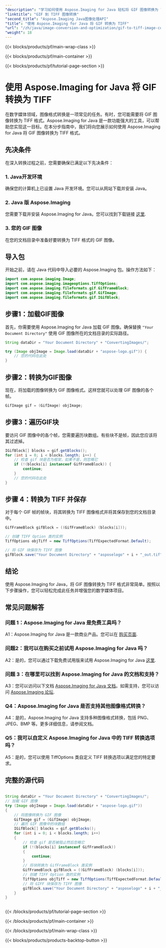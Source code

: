 ```yaml
---
"description": "学习如何使用 Aspose.Imaging for Java 轻松将 GIF 图像转换为 TIFF 格式。本分步指南将帮助您快速上手使用这款强大的工具。"
"linktitle": "GIF 到 TIFF 图像转换"
"second_title": "Aspose.Imaging Java图像处理API"
"title": "使用 Aspose.Imaging for Java 将 GIF 转换为 TIFF"
"url": "/zh/java/image-conversion-and-optimization/gif-to-tiff-image-conversion/"
"weight": 18
---
```


{{< blocks/products/pf/main-wrap-class >}}

{{< blocks/products/pf/main-container >}}

{{< blocks/products/pf/tutorial-page-section >}}

# 使用 Aspose.Imaging for Java 将 GIF 转换为 TIFF

在数字媒体领域，图像格式转换是一项常见的任务。有时，您可能需要将 GIF 图像转换为 TIFF 格式。Aspose.Imaging for Java 是一款功能强大的工具，可以帮助您实现这一目标。在本分步指南中，我们将向您展示如何使用 Aspose.Imaging for Java 将 GIF 图像转换为 TIFF 格式。

## 先决条件

在深入转换过程之前，您需要确保已满足以下先决条件：

### 1. Java开发环境

确保您的计算机上已设置 Java 开发环境。您可以从网站下载并安装 Java。

### 2. Java 版 Aspose.Imaging

您需要下载并安装 Aspose.Imaging for Java。您可以找到下载链接 [这里](https://releases。aspose.com/imaging/java/).

### 3. 您的 GIF 图像

在您的文档目录中准备好要转换为 TIFF 格式的 GIF 图像。

## 导入包

开始之前，请在 Java 代码中导入必要的 Aspose.Imaging 包。操作方法如下：

```java
import com.aspose.imaging.Image;
import com.aspose.imaging.imageoptions.TiffOptions;
import com.aspose.imaging.fileformats.gif.GifFrameBlock;
import com.aspose.imaging.fileformats.gif.GifImage;
import com.aspose.imaging.fileformats.gif.IGifBlock;
```

## 步骤1：加载GIF图像

首先，你需要使用 Aspose.Imaging for Java 加载 GIF 图像。确保替换 `"Your Document Directory"` 使用 GIF 图像所在的文档目录的实际路径。

```java
String dataDir = "Your Document Directory" + "ConvertingImages/";

try (Image objImage = Image.load(dataDir + "aspose-logo.gif")) {
    // 您的代码在此处
}
```

## 步骤2：转换为GIF图像

现在，将加载的图像转换为 GIF 图像格式。这样您就可以处理 GIF 图像的各个帧。

```java
GifImage gif = (GifImage) objImage;
```

## 步骤3：遍历GIF块

要访问 GIF 图像中的各个帧，您需要遍历块数组。有些块不是帧，因此您应该将其过滤掉。

```java
IGifBlock[] blocks = gif.getBlocks();
for (int i = 0; i < blocks.length; i++) {
    // 检查 gif 块是否为框架，如果不是，则忽略它
    if (!(blocks[i] instanceof GifFrameBlock)) {
        continue;
    }
    // 您的代码在此处
}
```

## 步骤 4：转换为 TIFF 并保存

对于每个 GIF 帧的帧块，将其转换为 TIFF 图像格式并将其保存到您的文档目录中。

```java
GifFrameBlock gifBlock = ((GifFrameBlock) (blocks[i]));

// 创建 TIFF Option 类的实例
TiffOptions objTiff = new TiffOptions(TiffExpectedFormat.Default);

// 将 GIF 块保存为 TIFF 图像
gifBlock.save("Your Document Directory" + "asposelogo" + i + "_out.tif", objTiff);
```

## 结论

使用 Aspose.Imaging for Java，将 GIF 图像转换为 TIFF 格式非常简单。按照以下步骤操作，您可以轻松完成此任务并增强您的数字媒体项目。

## 常见问题解答

### 问题 1：Aspose.Imaging for Java 是免费工具吗？

A1：Aspose.Imaging for Java 是一款商业产品。您可以在 [购买页面](https://purchase。aspose.com/buy).

### 问题2：我可以在购买之前试用 Aspose.Imaging for Java 吗？

A2：是的，您可以通过下载免费试用版来试用 Aspose.Imaging for Java [这里](https://releases。aspose.com/).

### 问题 3：在哪里可以找到 Aspose.Imaging for Java 的文档和支持？

A3：您可以访问以下文档 [Aspose.Imaging for Java 文档](https://reference.aspose.com/imaging/java/)。如需支持，您可以访问 [Aspose.Imaging 论坛](https://forum。aspose.com/).

### Q4：Aspose.Imaging for Java 是否支持其他图像格式转换？

A4：是的，Aspose.Imaging for Java 支持多种图像格式转换，包括 PNG、JPEG、BMP 等。更多详细信息，请参阅文档。

### Q5：我可以自定义 Aspose.Imaging for Java 中的 TIFF 转换选项吗？

A5：是的，您可以使用 TiffOptions 类自定义 TIFF 转换选项以满足您的特定要求。



## 完整的源代码
```java
		
String dataDir = "Your Document Directory" + "ConvertingImages/";
// 加载 GIF 图像
try (Image objImage = Image.load(dataDir + "aspose-logo.gif"))
{
	// 将图像转换为 GIF 图像
	GifImage gif = (GifImage) objImage;
	// 遍历 GIF 图像中的块数组
	IGifBlock[] blocks = gif.getBlocks();
	for (int i = 0; i < blocks.length; i++)
	{
		// 检查 gif 是否被阻止然后忽略它
		if (!(blocks[i] instanceof GifFrameBlock))
		{
			continue;
		}
		// 将块转换为 GifFrameBlock 类实例
		GifFrameBlock gifBlock = ((GifFrameBlock) (blocks[i]));
		// 创建 TIFF Option 类的实例
		TiffOptions objTiff = new TiffOptions(TiffExpectedFormat.Default);
		// 将 GIFF 块保存为 TIFF 图像
		gifBlock.save("Your Document Directory" + "asposelogo" + i + "_out.tif", objTiff);
	}
}
		
```

{{< /blocks/products/pf/tutorial-page-section >}}

{{< /blocks/products/pf/main-container >}}

{{< /blocks/products/pf/main-wrap-class >}}

{{< blocks/products/products-backtop-button >}}